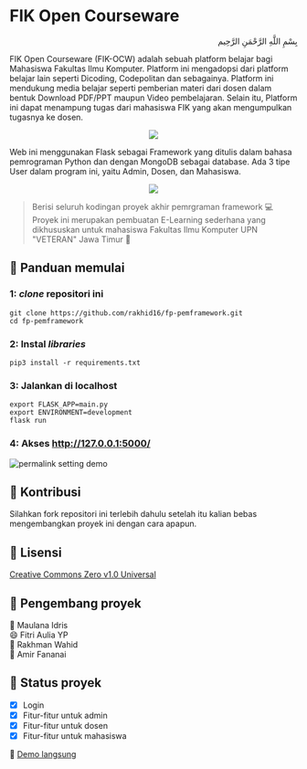# FIK Open Courseware

<p align="right">
بِسْمِ اللَّهِ الرَّحْمَنِ الرَّحِيم 
</p>

<p>
  FIK Open Courseware (FIK-OCW) adalah sebuah platform belajar bagi Mahasiswa Fakultas Ilmu Komputer. Platform ini mengadopsi dari platform belajar lain seperti Dicoding, Codepolitan dan sebagainya. Platform ini mendukung media belajar seperti pemberian materi dari dosen dalam bentuk Download PDF/PPT maupun Video pembelajaran. Selain itu, Platform ini dapat menampung tugas dari mahasiswa FIK yang akan mengumpulkan tugasnya ke dosen.
</p>

<p align="center">
  <img src="https://i.imgur.com/kmJGkFX.png">
</p>

<p>
  Web ini menggunakan Flask sebagai Framework yang ditulis dalam bahasa pemrograman Python dan dengan MongoDB sebagai database. Ada 3 tipe User dalam program ini, yaitu Admin, Dosen, dan Mahasiswa.
</p>

<p align="center">
  <img src="https://i.imgur.com/mpRwEEU.jpg">
</p>

> Berisi seluruh kodingan proyek akhir pemrgraman framework  :computer: 
> Proyek ini merupakan pembuatan E-Learning sederhana yang dikhususkan untuk mahasiswa Fakultas Ilmu Komputer UPN "VETERAN" Jawa Timur :school: 

## :memo: Panduan memulai

### 1: <i>clone</i> repositori ini

```
git clone https://github.com/rakhid16/fp-pemframework.git
cd fp-pemframework
```

### 2: Instal <i>libraries</i>

```
pip3 install -r requirements.txt
```

### 3: Jalankan di localhost
```
export FLASK_APP=main.py
export ENVIRONMENT=development
flask run
```

### 4: Akses http://127.0.0.1:5000/
![permalink setting demo](https://i.ibb.co/k09ySM3/Screenshot-from-2020-05-14-22-20-51.png)

## :memo: Kontribusi

Silahkan fork repositori ini terlebih dahulu setelah itu kalian bebas mengembangkan proyek ini dengan cara apapun.

## :memo: Lisensi
<a href="https://github.com/Rakhid16/fp-pemframework/blob/master/LICENSE">Creative Commons Zero v1.0 Universal</a>

## :memo: Pengembang proyek
:man: Maulana Idris<br>
:smile: Fitri Aulia YP<br>
:boy: Rakhman Wahid<br>
:man: Amir Fananai

## :memo: Status proyek
- [x] Login
- [x] Fitur-fitur untuk admin
- [x] Fitur-fitur untuk dosen
- [x] Fitur-fitur untuk mahasiswa

:pushpin: <a href="http://fik-ocw.herokuapp.com/" target=blank>Demo langsung</a>
